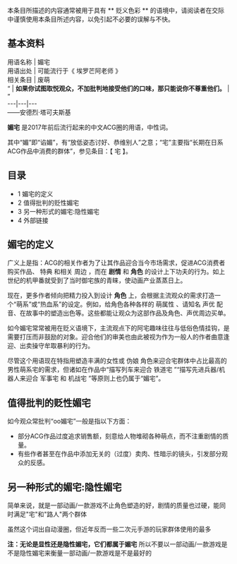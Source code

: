 本条目所描述的内容通常被用于具有 ** 贬义色彩  ** 的语境中，请阅读者在交际中谨慎使用本条目所述内容，以免引起不必要的误解与不快。

**基本资料**  
---  
用语名称  |  媚宅   
用语出处  |  可能流行于《  埃罗芒阿老师  》   
相关条目  |  废萌   
“  |  **如果你试图取悦观众，不加批判地接受他们的口味，那只能说你不尊重他们。** |  ”   
---|---|---  
——安德烈·塔可夫斯基  
  
**媚宅** 是2017年前后流行起来的中文ACG圈的用语，中性词。

其中“媚”即“谄媚”，有“放低姿态讨好、恭维别人”之意；“宅”主要指“长期在日系ACG作品中消费的群体”，参见条目：【  宅  】。

##  目录

  * 1  媚宅的定义 
  * 2  值得批判的贬性媚宅 
  * 3  另一种形式的媚宅:隐性媚宅 
  * 4  外部链接 

##  媚宅的定义

广义上是指：ACG的相关作者为了让其作品迎合当今市场需求，促进ACG消费者购买作品、  特典  和相关  周边  ，而在 **剧情** 和 **角色**
的设计上下功夫的行为。如上世纪的机甲番就受到了当时御宅族的青睐，使动画产业蒸蒸日上。

现在，更多作者倾向把精力投入到设计 **角色** 上，会根据主流观众的需求打造一个“萌系”或“热血系”的设定。例如，给角色各种各样的  萌属性  、请知名
声优  配音、在故事中的塑造出色等。这些都能让观众为这部作品及角色、声优周边买单。

如今媚宅常常被用在贬义语境下，主流观点下的阿宅趣味往往与低俗色情挂钩，是需要打压而非鼓励的对象。迎合他们的审美也由此被视为作为一般人的作者曲意逢迎、出卖操守牟取暴利的行为。

尽管这个用语现在特指用塑造丰满的女性或  伪娘  角色来迎合宅群体中占比最高的男性萌系宅的需求，但诸如在作品中“描写列车来迎合  铁道宅
”“描写先进兵器/机器人来迎合  军事宅  和  机战宅  ”等原则上也仍属于“媚宅”。

##  值得批判的贬性媚宅

如今观众常批判“oo媚宅”一般是指以下方面：

  * 部分ACG作品过度追求销售额，刻意给人物堆砌各种萌点，而不注重剧情的质量。 
  * 有些作者甚至在作品中添加无关的（过度）卖肉、性暗示的镜头，引发部分观众的反感。 

##  另一种形式的媚宅:隐性媚宅

简单来说，就是一部动画/一款游戏不止角色塑造的好，剧情的质量也过硬，能同时满足"宅"和"路人"两个群体

虽然这个词出自动漫圈，但近年反而一些二次元手游的玩家群体使用的最多

**注：无论是显性还是隐性媚宅，它们都属于媚宅** 所以不要以一部动画/一款游戏是不是隐性媚宅来衡量一部动画/一款游戏是不是最好的